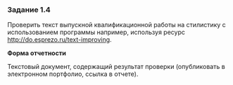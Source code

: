### Задание 1.4

Проверить текст выпускной квалификационной работы на стилистику с использованием программы например, используя ресурс http://do.esprezo.ru/text-improving.

**Форма отчетности**

Текстовый документ, содержащий результат проверки (опубликовать в электронном портфолио, ссылка в отчете).

